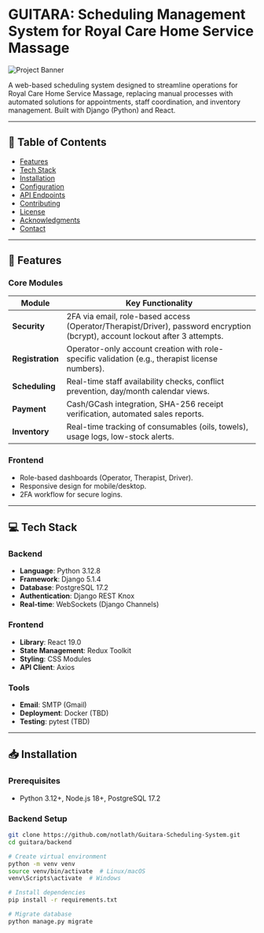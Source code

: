 # GUITARA: Scheduling Management System for Royal Care Home Service Massage

![Project Banner](https://via.placeholder.com/1500x500.png?text=GUITARA+-+Efficient+Scheduling+for+Home+Service+Massage)

A web-based scheduling system designed to streamline operations for Royal Care Home Service Massage, replacing manual processes with automated solutions for appointments, staff coordination, and inventory management. Built with Django (Python) and React.

---

## 📌 Table of Contents

- [Features](#-features)
- [Tech Stack](#-tech-stack)
- [Installation](#-installation)
- [Configuration](#-configuration)
- [API Endpoints](#-api-endpoints)
- [Contributing](#-contributing)
- [License](#-license)
- [Acknowledgments](#-acknowledgments)
- [Contact](#-contact)

---

## 🚀 Features

### **Core Modules**

| Module           | Key Functionality                                                                                                             |
| ---------------- | ----------------------------------------------------------------------------------------------------------------------------- |
| **Security**     | 2FA via email, role-based access (Operator/Therapist/Driver), password encryption (bcrypt), account lockout after 3 attempts. |
| **Registration** | Operator-only account creation with role-specific validation (e.g., therapist license numbers).                               |
| **Scheduling**   | Real-time staff availability checks, conflict prevention, day/month calendar views.                                           |
| **Payment**      | Cash/GCash integration, SHA-256 receipt verification, automated sales reports.                                                |
| **Inventory**    | Real-time tracking of consumables (oils, towels), usage logs, low-stock alerts.                                               |

### **Frontend**

- Role-based dashboards (Operator, Therapist, Driver).
- Responsive design for mobile/desktop.
- 2FA workflow for secure logins.

---

## 💻 Tech Stack

### **Backend**

- **Language**: Python 3.12.8
- **Framework**: Django 5.1.4
- **Database**: PostgreSQL 17.2
- **Authentication**: Django REST Knox
- **Real-time**: WebSockets (Django Channels)

### **Frontend**

- **Library**: React 19.0
- **State Management**: Redux Toolkit
- **Styling**: CSS Modules
- **API Client**: Axios

### **Tools**

- **Email**: SMTP (Gmail)
- **Deployment**: Docker (TBD)
- **Testing**: pytest (TBD)

---

## 📥 Installation

### **Prerequisites**

- Python 3.12+, Node.js 18+, PostgreSQL 17.2

### **Backend Setup**

```bash
git clone https://github.com/notlath/Guitara-Scheduling-System.git
cd guitara/backend

# Create virtual environment
python -m venv venv
source venv/bin/activate  # Linux/macOS
venv\Scripts\activate  # Windows

# Install dependencies
pip install -r requirements.txt

# Migrate database
python manage.py migrate
```
